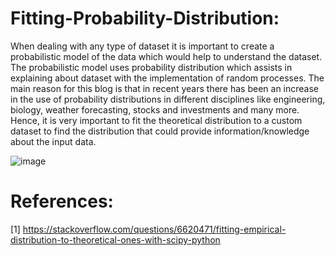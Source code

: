 # Fitting-Probability-Distribution:
When dealing with any type of dataset it is important to create a probabilistic model of the data which would help to understand the dataset. The probabilistic model uses probability distribution which assists in explaining about dataset with the implementation of random processes. The main reason for this blog is that in recent years there has been an increase in the use of probability distributions in different disciplines like engineering, biology, weather forecasting, stocks and investments and many more. Hence, it is very important to fit the theoretical distribution to a custom dataset to find the distribution that could provide information/knowledge about the input data.

![image](https://user-images.githubusercontent.com/66917039/191464642-89ce30cb-7138-4972-ad32-121b9bda5846.png)

# References:
[1] https://stackoverflow.com/questions/6620471/fitting-empirical-distribution-to-theoretical-ones-with-scipy-python
